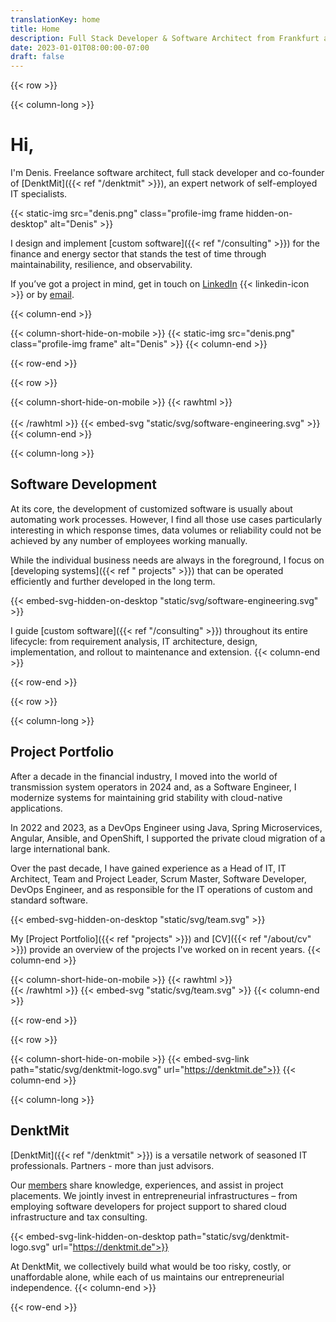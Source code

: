 ```yaml
---
translationKey: home
title: Home
description: Full Stack Developer & Software Architect from Frankfurt am Main. Java & cloud-native development for maintainable, resilient and scalable software.
date: 2023-01-01T08:00:00-07:00
draft: false    
---
```


{{< row >}}

{{< column-long >}}

# Hi,

I'm Denis. Freelance software architect, full stack developer and co-founder of [DenktMit]({{< ref "/denktmit" >}}), an
expert network of self-employed IT specialists.

{{< static-img src="denis.png" class="profile-img frame hidden-on-desktop" alt="Denis" >}}

I design and implement [custom software]({{< ref "/consulting" >}}) for the finance and energy sector that stands the
test of time through maintainability, resilience, and observability.

If you’ve got a project in mind, get in touch on [LinkedIn](https://www.linkedin.com/in/dmalolepszy)
{{< linkedin-icon >}}&nbsp;or by [email](mailto:kontakt@dmalo.de).

{{< column-end >}}

{{< column-short-hide-on-mobile >}}
{{< static-img src="denis.png" class="profile-img frame" alt="Denis" >}}
{{< column-end >}}

{{< row-end >}}

{{< row >}}

{{< column-short-hide-on-mobile >}}
{{< rawhtml >}} <br><br>{{< /rawhtml >}}
{{< embed-svg "static/svg/software-engineering.svg" >}}
{{< column-end >}}

{{< column-long >}}

## Software Development

At its core, the development of customized software is usually about automating work processes.
However, I find all those use cases particularly interesting in which response times, data volumes or reliability could
not be achieved by any number of employees working manually.

While the individual business needs are always in the foreground, I focus on [developing systems]({{< ref "
projects" >}}) that can be operated efficiently and further developed in the long term.

{{< embed-svg-hidden-on-desktop "static/svg/software-engineering.svg" >}}

I guide [custom software]({{< ref "/consulting" >}}) throughout its entire lifecycle: from requirement analysis, IT
architecture, design, implementation, and rollout to maintenance and extension.
{{< column-end >}}

{{< row-end >}}

{{< row >}}

{{< column-long >}}

## Project Portfolio

After a decade in the financial industry, I moved into the world of transmission system operators in 2024 and, as a
Software Engineer, I modernize systems for maintaining grid stability with cloud-native applications.

In 2022 and 2023, as a DevOps Engineer using Java, Spring Microservices, Angular, Ansible, and OpenShift, I supported
the private cloud migration of a large international bank.

Over the past decade, I have gained experience as a Head of IT, IT Architect, Team and Project Leader, Scrum Master,
Software Developer, DevOps Engineer, and as responsible for the IT operations of custom and standard software.

{{< embed-svg-hidden-on-desktop "static/svg/team.svg" >}}

My [Project Portfolio]({{< ref "projects" >}}) and [CV]({{< ref "/about/cv" >}}) provide an overview of the projects
I've worked on in recent years.
{{< column-end >}}

{{< column-short-hide-on-mobile >}}
{{< rawhtml >}} <br>{{< /rawhtml >}}
{{< embed-svg "static/svg/team.svg" >}}
{{< column-end >}}

{{< row-end >}}

{{< row >}}

{{< column-short-hide-on-mobile >}}
{{< embed-svg-link path="static/svg/denktmit-logo.svg" url="https://denktmit.de">}}
{{< column-end >}}

{{< column-long >}}

## DenktMit

[DenktMit]({{< ref "/denktmit" >}}) is a versatile network of seasoned IT professionals. Partners - more than just
advisors.

Our [members](https://denktmit.de/team/) share knowledge, experiences, and assist in project placements. We jointly
invest in entrepreneurial infrastructures – from employing software developers for project support to shared cloud
infrastructure and tax consulting.

{{< embed-svg-link-hidden-on-desktop path="static/svg/denktmit-logo.svg" url="https://denktmit.de">}}

At DenktMit, we collectively build what would be too risky, costly, or unaffordable alone, while each of us maintains
our entrepreneurial independence.
{{< column-end >}}

{{< row-end >}}



